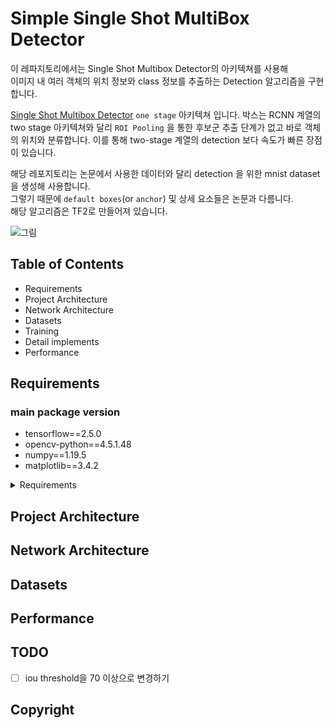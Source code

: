 # Simple Single Shot MultiBox Detector 

이 레파지토리에서는 Single Shot Multibox Detector의 아키텍쳐를 사용해  
이미지 내 여러 객체의 위치 정보와 class 정보를 추출하는 Detection 알고리즘을 구현합니다.      
  
[Single Shot Multibox Detector](https://arxiv.org/abs/1512.02325) `one stage` 아키텍쳐 입니다.
박스는 RCNN 계열의 two stage 아키텍쳐와 달리 `ROI Pooling` 을 통한 후보군 추출 단계가 없고
바로 객체의 위치와 분류합니다. 
이를 통해 two-stage 계열의 detection 보다 속도가 빠른 장점이 있습니다.   

해당 레포지토리는 논문에서 사용한 데이터와 달리 detection 을 위한 mnist dataset 을 생성해 사용합니다.  
그렇기 때문에 `default boxes`(or `anchor`) 및 상세 요소들은 논문과 다름니다.            
해당 알고리즘은 TF2로 만들어져 있습니다.

![그림](https://i.imgur.com/GwqRK5A.jpg)

## Table of Contents
 - Requirements
 - Project Architecture
 - Network Architecture
 - Datasets
 - Training
 - Detail implements  
 - Performance
 

## Requirements 

### main package version 
- tensorflow==2.5.0 
- opencv-python==4.5.1.48
- numpy==1.19.5
- matplotlib==3.4.2

<details>
  <summary> Requirements </summary>
  absl-py==0.11.0
appnope==0.1.2
astunparse==1.6.3
backcall==0.2.0
cached-property==1.5.2
cachetools==4.2.1
certifi==2020.12.5
chardet==4.0.0
cycler==0.10.0
decorator==5.0.9
et-xmlfile==1.1.0
flatbuffers==1.12
gast==0.4.0
google-auth==1.27.0
google-auth-oauthlib==0.4.2
google-pasta==0.2.0
grpcio==1.34.1
h5py==3.1.0
idna==2.10
imbalanced-learn==0.8.0
imblearn==0.0
importlib-metadata==3.7.0
ipykernel==5.5.5
ipython==7.23.1
ipython-genutils==0.2.0
jedi==0.18.0
joblib==1.0.1
jupyter-client==6.1.12
jupyter-core==4.7.1
Keras==2.4.3
keras-nightly==2.5.0.dev2021032900
Keras-Preprocessing==1.1.2
kiwisolver==1.3.1
Markdown==3.3.4
matplotlib==3.4.2
matplotlib-inline==0.1.2
mpmath==1.2.1
numpy==1.19.5
oauthlib==3.1.0
opencv-python==4.5.1.48
openpyxl==3.0.7
opt-einsum==3.3.0
pandas==1.2.3
parso==0.8.2
pexpect==4.8.0
pickle5==0.0.11
pickleshare==0.7.5
Pillow==8.2.0
prompt-toolkit==3.0.18
protobuf==3.15.3
ptyprocess==0.7.0
pyasn1==0.4.8
pyasn1-modules==0.2.8
Pygments==2.9.0
pyparsing==2.4.7
python-dateutil==2.8.1
pytz==2021.1
PyYAML==5.4.1
pyzmq==22.0.3
requests==2.25.1
requests-oauthlib==1.3.0
rsa==4.7.2
scikit-learn==0.24.2
scipy==1.6.3
seaborn==0.11.1
six==1.15.0
sklearn==0.0
sympy==1.8
tensorboard==2.5.0
tensorboard-data-server==0.6.1
tensorboard-plugin-wit==1.8.0
tensorflow==2.5.0
tensorflow-estimator==2.5.0
termcolor==1.1.0
threadpoolctl==2.1.0
tornado==6.1
tqdm==4.58.0
traitlets==5.0.5
typing-extensions==3.7.4.3
urllib3==1.26.3
wcwidth==0.2.5
Werkzeug==1.0.1
wget==3.2
wrapt==1.12.1
xgboost==1.4.2
xlrd==2.0.1
zipp==3.4.0

  
</details>


## Project Architecture

## Network Architecture 
 
## Datasets 

## Performance

## TODO
 - [ ] iou threshold을 70 이상으로 변경하기   

## Copyright 
